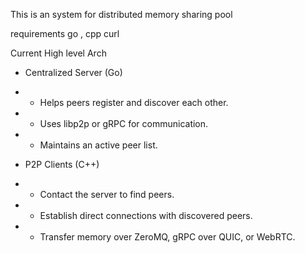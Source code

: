 This is an system for distributed memory sharing pool

requirements
go , cpp
curl

Current High level Arch

- Centralized Server (Go)

- - Helps peers register and discover each other.
- - Uses libp2p or gRPC for communication.
- - Maintains an active peer list.

- P2P Clients (C++)

- - Contact the server to find peers.
- - Establish direct connections with discovered peers.
- - Transfer memory over ZeroMQ, gRPC over QUIC, or WebRTC.
